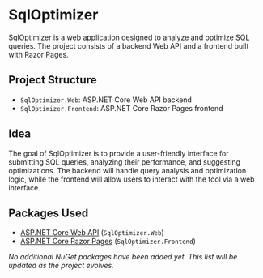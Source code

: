 # SqlOptimizer

SqlOptimizer is a web application designed to analyze and optimize SQL queries. The project consists of a backend Web API and a frontend built with Razor Pages.

## Project Structure
- `SqlOptimizer.Web`: ASP.NET Core Web API backend
- `SqlOptimizer.Frontend`: ASP.NET Core Razor Pages frontend

## Idea
The goal of SqlOptimizer is to provide a user-friendly interface for submitting SQL queries, analyzing their performance, and suggesting optimizations. The backend will handle query analysis and optimization logic, while the frontend will allow users to interact with the tool via a web interface.

## Packages Used
- [ASP.NET Core Web API](https://docs.microsoft.com/aspnet/core/web-api) (`SqlOptimizer.Web`)
- [ASP.NET Core Razor Pages](https://docs.microsoft.com/aspnet/core/razor-pages) (`SqlOptimizer.Frontend`)

*No additional NuGet packages have been added yet. This list will be updated as the project evolves.* 